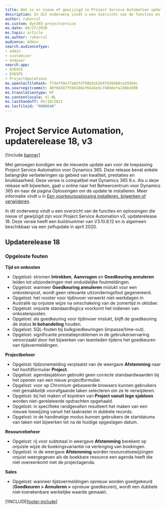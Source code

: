 ```yaml
---
title: Wat is er nieuw of gewijzigd in Project Service Automation updaterelease 18, v3
description: In dit onderwerp vindt u een overzicht van de functies en oplossingen die beschikbaar zijn voor Project Service Automation updaterelease 18, v3.
author: ruhercul
ms.custom: dyn365-projectservice
ms.date: 04/27/2020
ms.topic: article
ms.author: ruhercul
audience: Admin
search.audienceType:
- admin
- customizer
- enduser
search.app:
- D365CE
- D365PS
- ProjectOperations
ms.openlocfilehash: f7def50e77a83fd790b81b1b4fd36008ce293b0c
ms.sourcegitcommit: 40f68387f594180af64a5e5c748b6efa188bd300
ms.translationtype: HT
ms.contentlocale: nl-NL
ms.lasthandoff: 05/10/2021
ms.locfileid: "6006640"
---
```

# <a name="project-service-automation-update-release-18-v3"></a>Project Service Automation, updaterelease 18, v3

[!include [banner](../includes/psa-now-project-operations.md)]

Met genoegen kondigen we de nieuwste update aan voor de toepassing Project Service Automation voor Dynamics 365. Deze release bevat enkele belangrijke verbeteringen op gebied van kwaliteit, prestaties en bruikbaarheid. Deze versie is compatibel met Dynamics 365 9.x. Als u deze release wilt bijwerken, gaat u online naar het Beheercentrum voor Dynamics 365 en naar de pagina Oplossingen om de update te installeren. Meer informatie vindt u in [Een voorkeursoplossing installeren, bijwerken of verwijderen](/power-platform/admin/install-remove-preferred-solution).

In dit onderwerp vindt u een overzicht van de functies en oplossingen die nieuw of gewijzigd zijn voor Project Service Automation v3, updaterelease 18. Deze versie heeft een buildnummer van V3.10.8.12 en is algemeen beschikbaar via een zelfupdate in april 2020.

## <a name="update-release-18"></a>Updaterelease 18

### <a name="bug-fixes"></a>Opgeloste fouten

**Tijd en onkosten**

- Opgelost: stromen **Intrekken**, **Aanvragen** en **Goedkeuring annuleren** leiden tot uitzonderingen met onduidelijke foutmeldingen.
- Opgelost: wanneer **Goedkeuring annuleren** mislukt voor een onkostenpost, wordt geen relevante uitzonderingsfout gegenereerd.
- Opgelost: het rooster voor tijdinvoer verwerkt niet-werkdagen in Australië op onjuiste wijze na omschakeing van de zomertijd in oktober.
- Opgelost: onjuiste standaardlogica voorkomt het indienen van onkostenposten.
- Opgelost: als goedkeuring voor tijdinvoer mislukt, blijft de goedkeuring de status **In behandeling** houden.
- Opgelost: SQL-fouten bij bulkgoedkeuringen (impasse/time-out).
- Opgelost: significante prestatieproblemen in de gebruikerservaring veroorzaakt door het bijwerken van teamleden tijdens het goedkeuren van tijdsvermeldingen.

**Projectbeheer**

- Opgelost: tijdzonemelding verplaatst van de weergave **Afstemming** naar het hoofdformulier **Project**.
- Opgelost: agendasjabloon gebruikt geen correcte standaardwaarden bij het openen van een nieuw projectformulier.
- Opgelost: voor op Chromium gebaseerde browsers kunnen gebruikers niet gemakkelijk voorafgaande taken selecteren om ze te verwijderen.
- Opgelost: bij het maken of kopiëren van **Project vanuit lege sjabloon** worden niet-gerelateerde opdrachten opgehaald.
- Opgelost: in specifieke randgevallen resulteert het maken van een nieuwe toewijzing vanuit het taakraster in dubbele records.
- Opgelost: in de handmatige modus kunnen gebruikers de startdatums van taken niet bijwerken tot na de huidige opgeslagen datum.

**Resourcebeheer**

- Opgelost: rij voor subtotaal in weergave **Afstemming** berekent op onjuiste wijze de boekingsvariantie na verlenging van boekingen.
- Opgelost: in de weergave **Afstemming** worden resourcetoewijzingen onjuist weergegeven als de boekbare resource een agenda heeft die niet overeenkomt met de projectagenda.

**Sales**

- Opgelost: wanneer tijdsvermeldingen opnieuw worden goedgekeurd (**Goedkeuren > Annuleren >** opnieuw goedkeuren), wordt een dubbele niet-toerekenbare werkelijke waarde gemaakt.


[!INCLUDE[footer-include](../includes/footer-banner.md)]
